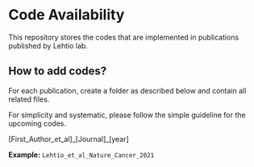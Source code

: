# Code Availability
This repository stores the codes that are implemented in publications published by Lehtio lab.

## How to add codes?
For each publication, create a folder as described below and contain all related files. 

For simplicity and systematic, please follow the simple guideline for the upcoming codes.

[First_Author_et_al]\_[Journal]\_[year] 

**Example:** `Lehtio_et_al_Nature_Cancer_2021`
 
